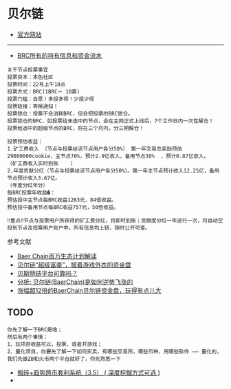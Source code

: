 # 贝尔链

- [官方网站](http://baerchain.com/)

---

- [BRC所有的持有信息和资金流水](https://etherscan.io/token/0x21ab6c9fac80c59d401b37cb43f81ea9dde7fe34#balances)

```
关于节点投票事宜
投票资本：本色社区
投票时间：22号上午10点
投票方式：BRC(1BRC＝ 10票)
投票门槛：自愿！多投多得！少投少得
投票链接：等候通知！
投票锁仓：投票不会消耗BRC，但会把投票的BRC锁仓。
投票锁仓的BRC，如投票给未选中的节点，会在主网正式上线后，7个工作日内一次性解仓！
投票给选中的超级节点的BRC，将在三个月内，分三期解仓！

投票预估收益：
1.矿工费收入 （节点与投票给该节点用户各分50%） 第一年交易总奖励预估29000000cookie，主节点70%，预计2.9亿收入，备用节点30%  ，预计0.87亿收入。
（矿工费收入实时到账    ）
2.年度贡献分红（节点与投票给该节点用户各分50%）。第一年主节点预计收入12.25亿，备用节点预计收入3.67亿。
（年度分红年分）                                  
每BRC投票年收益�：
预估投中主节点每BRC收益1263元，84倍收益。
预估投中备用节点每BRC收益757元，50倍收益。

‼️重点‼️节点与投票用户所获得的矿工费分红，将即时到账；贡献度分红一年进行一次，将自动空投到节点及投票用户账户中。所有信息均上链，随时公开可查。
```

参考文献

- [Baer Chain百万生态计划解读](https://mp.weixin.qq.com/s/Dy5e7wTmSxIO9kp66gtCWw)
- [贝尔链“超级富豪”，披着游戏外衣的资金盘](https://zhuanlan.zhihu.com/p/55525252)
- [贝斯特链平台可靠吗？](https://www.zhihu.com/question/293606940/answer/486527279)
- [分析: 贝尔链(BaerChain)是如何逆势飞涨的](http://www.pcpop.com/article/5129323.shtml)
- [涨幅超12倍的BaerChain贝尔链资金盘，玩得有点儿大](https://www.lieyunwang.com/archives/450089)

## TODO

```
你先了解一下BRC是啥；
然后有两个事情：
1、玩项目收益可以，投票，或者开游戏；
2、量化项目，你要先了解一下如何买卖，有哪些交易所，哪些币种，用哪些软件 —— 量化的，我们先做ZB和火币两个平台就好了，你先熟悉一下
```

- [搬砖+趋势跨市套利系统（3.5） ( 深度挖掘方式可选 )](https://www.fmz.com/strategy/62146)
- 
